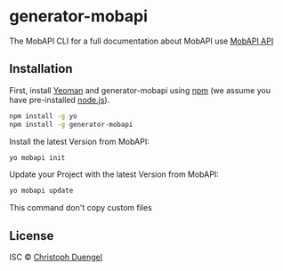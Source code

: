 # generator-mobapi
The MobAPI CLI for a full documentation about MobAPI use [MobAPI API](https://github.com/lordrepha1980/MobAPI#mobapi)

## Installation

First, install [Yeoman](http://yeoman.io) and generator-mobapi using [npm](https://www.npmjs.com/) (we assume you have pre-installed [node.js](https://nodejs.org/)).

```bash
npm install -g yo
npm install -g generator-mobapi
```

Install the latest Version from MobAPI:

```bash
yo mobapi init
```

Update your Project with the latest Version from MobAPI:

```bash
yo mobapi update
```
This command don't copy custom files 

## License

ISC © [Christoph Duengel](christoph-duengel.de)
